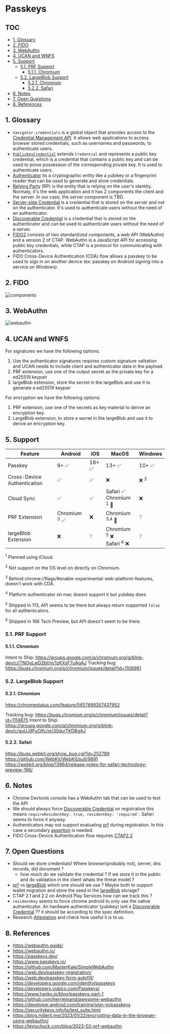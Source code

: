 # Passkeys <!-- omit from toc -->

## TOC <!-- omit from toc -->

- [1. Glossary](#1-glossary)
- [2. FIDO](#2-fido)
- [3. WebAuthn](#3-webauthn)
- [4. UCAN and WNFS](#4-ucan-and-wnfs)
- [5. Support](#5-support)
  - [5.1. PRF Support](#51-prf-support)
    - [5.1.1. Chromium](#511-chromium)
  - [5.2. LargeBlob Support](#52-largeblob-support)
    - [5.2.1. Chromium](#521-chromium)
    - [5.2.2. Safari](#522-safari)
- [6. Notes](#6-notes)
- [7. Open Questions](#7-open-questions)
- [8. References](#8-references)

## 1. Glossary

- `navigator.credentials` is a global object that provides access to the [Credential Management API](https://w3c.github.io/webappsec-credential-management). It allows web applications to access browser stored credentials, such as usernames and passwords, to authenticate users.
- [`PublicKeyCredential`](https://w3c.github.io/webauthn/#iface-pkcredential) extends `Credential` and represents a public key credential, which is a credential that contains a public key and can be used to prove possession of the corresponding private key. It is used to authenticate users.
- [Authenticator](https://w3c.github.io/webauthn/#authenticator) its a cryptographic entity like a yubikey or a fingerprint reader that can be used to generate and store credentials.
- [Relying Party](https://w3c.github.io/webauthn/#relying-party) (RP) is the entity that is relying on the user's identity. Normaly, it's the web application and it has 2 components the client and the server. In our case, the server component is TBD.
- [Server-side Credential] is a credential that is stored on the server and not on the authenticator. It's used to authenticate users without the need of an authenticator.
- [Discoverable Credential] is a credential that is stored on the authenticator and can be used to authenticate users without the need of a server.
- [FIDO2] consists of two standardized components, a web API (WebAuthn) and a version 2 of CTAP. WebAuthn is a JavaScript API for accessing public key credentials, while CTAP is a protocol for communicating with authenticators.
- FIDO Cross-Device Authentication (CDA) flow allows a passkey to be used to sign in on another device (ex: passkey on Android signing into a service on Windows).

## 2. FIDO

![components](./components.excalidraw.svg)

## 3. WebAuthn

![webauthn](webauthn.excalidraw.svg)

## 4. UCAN and WNFS

For signatures we have the following options:

1. Use the authenticator signatures requires custom signature valitation and UCAN needs to include client and authenticator data in the payload.
2. PRF extension, use one of the output secret as the private key for a ed25519 keypair
3. largeBlob extension, store the secret in the largeBlob and use it to generate a ed25519 keypair

For encryption we have the following options:

1. PRF extension, use one of the secrets as key material to derive an encryption key.
2. LargeBlob extension, to store a secret in the largeBlob and use it to derive an encryption key.

## 5. Support

| Feature                     | Android                  | iOS    | MacOS                                                  | Windows         |
| --------------------------- | ------------------------ | ------ | ------------------------------------------------------ | --------------- |
| Passkey                     | 9+ ✅                    | 16+ ✅ | 13+ ✅                                                 | 10+ ✅          |
| Cross-Device Authentication | ✅                       | ✅     | ❌                                                     | ❌ <sup>2</sup> |
| Cloud Sync                  | ✅                       | ✅     | Safari ✅ <br /> Chromium <sup>1</sup> 🚧              | ❌              |
| PRF Extension               | Chromium <sup>3</sup> ✅ | ❌     | Chromium <sup>3,4</sup> 🚧                             | ❔              |
| largeBlob Extension         | ❌                       | ❔     | Chromium <sup>5</sup> ❌ <br /> Safari <sup>6</sup> ❌ | ❔              |

<sup>1</sup> Planned using iCloud.

<sup>2</sup> Not support on the OS level on directly on Chromium.

<sup>3</sup> Behind chrome://flags/#enable-experimental-web-platform-features, doesn't work with CDA.

<sup>4</sup> Platform authenticator on mac doesnt support it but yubikey does.

<sup>5</sup> Shipped in 113, API seems to be there but always return supported `false` for all authenticators.

<sup>6</sup> Shipped in 166 Tech Preview, but API doesn't seem to be there.

### 5.1. PRF Support

#### 5.1.1. Chromium

Intent to Ship: https://groups.google.com/a/chromium.org/g/blink-dev/c/iTNOgLwD2bI/m/1zKXsF7uAgAJ
Tracking bug: https://bugs.chromium.org/p/chromium/issues/detail?id=1106961

### 5.2. LargeBlob Support

#### 5.2.1. Chromium

https://chromestatus.com/feature/5657899357437952

Tracking bug: https://bugs.chromium.org/p/chromium/issues/detail?id=1114875
Intent to Ship: https://groups.google.com/a/chromium.org/g/blink-dev/c/guUJ9FuOIfc/m/30durTKDBgAJ

#### 5.2.2. Safari

https://bugs.webkit.org/show_bug.cgi?id=252789
https://github.com/WebKit/WebKit/pull/9891
https://webkit.org/blog/13964/release-notes-for-safari-technology-preview-166/

## 6. Notes

- Chrome Devtools console has a WebAuthn tab that can be used to test the API
- We should always force [Discoverable Credential] on registration this means `requireResidentKey: true, residentKey: 'required'`. Safari seems to force it anyway.
- Authenticators may not support evaluating [prf] during registration. In this case a secondary [assertion] is needed.
- FIDO Cross-Device Authentication flow requires [CTAP2.2]

## 7. Open Questions

- Should we store credentials! Where browser(probably not), server, dns records, did document ?
  - how much do we validate the credential ? If we store it in the public and do validation in the client whats the threat model ?
- [prf] vs [largeBlob] which one should we use ? Maybe both to support wallet migration and store the seed in the [largeBlob] storage?
- CTAP 2.1 and 2.2 on Android Play Services how can we track this ?
- `residentKey` seems to force chrome android to only use the native authenticator. An hardware authenticator (yubikey) isnt a [Discoverable Credential] ?? it should be according to the spec definition.
- Research [Attestation] and check how useful it is to us.

## 8. References

- <https://webauthn.guide/>
- <https://webauthn.io/>
- <https://passkeys.dev/>
- <https://www.passkeys.io/>
- <https://github.com/MasterKale/SimpleWebAuthn>
- <https://web.dev/passkey-registration/>
- <https://web.dev/passkey-form-autofill/>
- <https://developers.google.com/identity/passkeys>
- <https://developers.yubico.com/Passkeys/>
- <https://www.hanko.io/blog/passkeys-part-1>
- <https://github.com/herrjemand/awesome-webauthn>
- <https://developer.android.com/training/sign-in/passkeys>
- <https://securitykeys.info/ts/test_suite.html>
- <https://blog.millerti.me/2023/01/22/encrypting-data-in-the-browser-using-webauthn/>
- <https://levischuck.com/blog/2023-02-prf-webauthn>

[Server-side Credential]: https://w3c.github.io/webauthn/#server-side-credential
[Discoverable Credential]: https://w3c.github.io/webauthn/#discoverable-credentials
[Attestation]: https://w3c.github.io/webauthn/#attestation
[prf]: https://w3c.github.io/webauthn/#prf-extension
[largeBlob]: https://w3c.github.io/webauthn/#sctn-large-blob-extension
[assertion]: https://w3c.github.io/webauthn/#assertion
[FIDO2]: https://fidoalliance.org/fido2/
[CTAP2.1]: https://fidoalliance.org/specs/fido-v2.1-ps-20210615/fido-client-to-authenticator-protocol-v2.1-ps-errata-20220621.html
[CTAP2.2]: https://fidoalliance.org/specs/fido-v2.2-rd-20230321/fido-client-to-authenticator-protocol-v2.2-rd-20230321.html
[hmac-secret]: https://fidoalliance.org/specs/fido-v2.1-ps-20210615/fido-client-to-authenticator-protocol-v2.1-ps-errata-20220621.html#sctn-hmac-secret-extension
